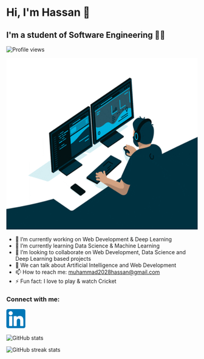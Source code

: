 # Hi, I'm Hassan 👋 
## I'm  a student of Software Engineering 👨‍💻

![Profile views](https://gpvc.arturio.dev/Muhammad-Hassan1000)  

<p align='center'>
  <img alt='Programmer Gif' src='https://github.com/Muhammad-Hassan1000/Muhammad-Hassan1000/blob/main/engineer.gif' width=800 height=450>
</p>

- 🔭 I’m currently working on Web Development & Deep Learning 
- 🌱 I’m currently learning Data Science & Machine Learning 
- 👯 I’m looking to collaborate on Web Development, Data Science and Deep Learning based projects 
- 💬 We can talk about Artificial Intelligence and Web Development
- 📫 How to reach me: muhammad2028hassan@gmail.com 
- ⚡ Fun fact: I love to play & watch Cricket 


### Connect with me:
[<img src='https://github.com/Muhammad-Hassan1000/Muhammad-Hassan1000/blob/main/linkedin.png' alt='linkedin' height='50'>](https://www.linkedin.com/in/muhammad-hassan001/)  

![GitHub stats](https://github-readme-stats.vercel.app/api?username=Muhammad-Hassan1000&show_icons=true)

![GitHub streak stats](https://github-readme-streak-stats.herokuapp.com/?user=Muhammad-Hassan1000)  

